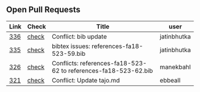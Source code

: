 ## Open Pull Requests

| Link | Check | Title | user |
| --- | --- | --- | --- |
| [336](https://github.com/cloudmesh/technologies/pull/336) | [check](https://github.com/cloudmesh/technologies/pull/336/checks) | Conflict: bib update | jatinbhutka |
| [335](https://github.com/cloudmesh/technologies/pull/335) | [check](https://github.com/cloudmesh/technologies/pull/335/checks) | bibtex issues: references-fa18-523-59.bib | jatinbhutka |
| [326](https://github.com/cloudmesh/technologies/pull/326) | [check](https://github.com/cloudmesh/technologies/pull/326/checks) | Conflicts: references-fa18-523-62 to references-fa18-523-62.bib | manekbahl |
| [321](https://github.com/cloudmesh/technologies/pull/321) | [check](https://github.com/cloudmesh/technologies/pull/321/checks) | Conflict: Update tajo.md | ebbeall |

